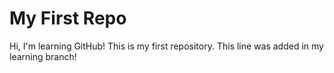 # My First Repo
Hi, I'm learning GitHub! This is my first repository.
This line was added in my learning branch!
